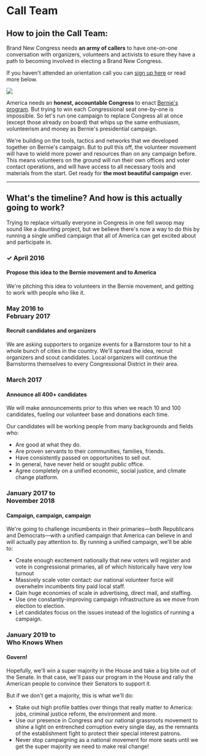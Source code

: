<!DOCTYPE html>

<html lang="en">
<head>
    <meta charset="utf-8">
    <meta content="IE=edge" http-equiv="X-UA-Compatible">
    <meta content="width=device-width, initial-scale=1" name="viewport">
    <meta content="Let's elect a Brand New Congress that works for all." name="description">
    <meta content="brand, new, congress, bernie, sanders, political, revolution, elect, progressive, 2016, democrat" name="keywords">
    <meta content="Brand New Congress" name="author">
    <!--     Meta tags for Facebook   -->
    <meta content="http://brandnewcongress.org/abteam" property="og:url">
    <meta content="website" property="og:type">
    <meta content="Brand New Congress" property="og:title">
    <meta content="Let's elect a Brand New Congress that works for all." property="og:description">
    <meta content="http://brandnewcongress.github.io/assets/img/bnc-fb-share-img.png" property="og:image">
    <!-- font-awesome-icon-font-->
    <link rel="stylesheet" href="https://maxcdn.bootstrapcdn.com/font-awesome/4.5.0/css/font-awesome.min.css">
    <title>Brand New Congress | Call Team</title>
    <link href='https://fonts.googleapis.com/css?family=Open+Sans:400,700,800,300,600,400italic' rel='stylesheet' type='text/css'>
    <link href="/static-assets/css/toolkit-minimal.css" rel="stylesheet">
    <link href="/static-assets/css/application-minimal.css" rel="stylesheet">
    <link rel="stylesheet" type="text/css" href="/static-assets/css/custom.css">
</head>

<body>

# Call Team

## How to join the Call Team:

Brand New Congress needs ****an army of callers**** to have one-on-one conversation with organizers, volunteers and activists to esure they have a path to becoming involved in electing a Brand New Congress.

If you haven't attended an orientation call you can [sign up here](http://brandnewcongress.org/call) or read more below.

<img src="/static-assets/img/hdr-circles-map-988x316@2x.gif" class="circles-map">

America needs an ****honest, accountable Congress**** to enact [Bernie's program](https://berniesanders.com/issues/). But trying to win each Congressional seat one-by-one is impossible. So let's run one campaign to replace Congress all at once (except those already on board) that whips up the same enthusiasm, volunteerism and money as Bernie's presidential campaign.

We're building on the tools, tactics and networks that we developed together on Bernie's campaign. But to pull this off, the volunteer movement will have to wield more power and resources than on any campaign before. This means volunteers on the ground will run their own offices and voter contact operations, and will have access to all necessary tools and materials from the start. Get ready for ****the most beautiful campaign**** ever.

---

<a name="timeline"></a>
<div class="block-2-content p-x">
	<div class="container">
    	<h2>What's the timeline? And how is this actually going to work?</h2>
    	<p class="lead">Trying to replace virtually everyone in Congress in one fell swoop may sound like a daunting project, but we believe there's now a way to do this by running a single unified campaign that all of America can get excited about and participate in.</p>
    	<div class="row">
			<div class="col-lg-3 col-md-3 col-sm-3 col-xs-12">
				<h3 class="text-right">&#10003; April 2016</h3>
			</div>
			<div class="col-lg-8 col-md-8 col-sm-8 col-xs-12 bs-callout bs-callout-primary">
				<h4>Propose this idea to the Bernie movement and to America</h4>
				<p>We're pitching this idea to volunteers in the Bernie movement, and getting to work with people who like it.</p>
			</div>
      		<div class="col-lg-1 col-md-1 col-sm-1 col-xs-0">
      		</div>
			<div class="col-lg-3 col-md-3 col-sm-3 col-xs-12">
				<h3 class="text-right">May 2016 to <br />February 2017</h3>
			</div>
			<div class="col-lg-8 col-md-8 col-sm-8 col-xs-12 bs-callout bs-callout-warning">
				<h4>Recruit candidates and organizers</h4>
				<p>We are asking supporters to organize events for a Barnstorm tour to hit a whole bunch of cities in the country. We'll spread the idea, recruit organizers and scout candidates. Local organizers will continue the Barnstorms themselves to every Congressional District in their area.</p>
			</div>
			<div class="col-lg-1 col-md-1 col-sm-1 col-xs-0">
			</div>
			<div class="col-lg-3 col-md-3 col-sm-3 col-xs-12">
				<h3 class="text-right">March 2017</h3>
			</div>
			<div class="col-lg-8 col-md-8 col-sm-8 col-xs-12 bs-callout bs-callout-success">
				<h4>Announce all 400+ candidates</h4>
				<p>We will make announcements prior to this when we reach 10 and 100 candidates, fueling our volunteer base and donations each time.
				<p>Our candidates will be working people from many backgrounds and fields who:</p>
				<ul>
					<li>Are good at what they do. </li>
					<li>Are proven servants to their communities, families, friends.</li>
					<li>Have consistently passed on opportunities to sell out.</li>
					<li>In general, have never held or sought public office.</li>
					<li>Agree completely on a unified economic, social justice, and climate change platform.</li>
				</ul>
			</div>
			<div class="col-lg-1 col-md-1 col-sm-1 col-xs-0">
			</div>
			<div class="col-lg-3 col-md-3 col-sm-3 col-xs-12">
				<h3 class="text-right">January 2017 to<br />November 2018</h3>
			</div>
			<div class="col-lg-8 col-md-8 col-sm-8 col-xs-12 bs-callout bs-callout-primary">
				<h4>Campaign, campaign, campaign</h4>
				<p>We're going to challenge incumbents in their primaries&mdash;both Republicans and Democrats&mdash;with a unified campaign that America can believe in and will actually pay attention to. By running a unified campaign, we'll be able to: </p>
				<ul>
					<li>Create enough excitement nationally that new voters will register and vote in congressional primaries, all of which historically have very low turnout</li>
					<li>Massively scale voter contact: our national volunteer force will overwhelm incumbents tiny paid local staff.</li>
					<li>Gain huge economies of scale in advertising, direct mail, and staffing.</li>
					<li>Use one constantly-improving campaign infrastructure as we move from election to election.</li>
					<li>Let candidates focus on the issues instead of the logistics of running a campaign.</li>
				</ul>
			</div>
			<div class="col-lg-1 col-md-1 col-sm-1 col-xs-0">
			</div>
			<div class="col-lg-3 col-md-3 col-sm-3 col-xs-12">
				<h3 class="text-right">January 2019 to<br />Who Knows When</h3>
			</div>
			<div class="col-lg-8 col-md-8 col-sm-8 col-xs-12 bs-callout bs-callout-success">
				<h4>Govern!</h4>
				<p>Hopefully, we'll win a super majority in the House and take a big bite out of the Senate. In that case, we'll pass our program in the House and rally the American people to convince their Senators to support it.</p>
				<p>But if we don't get a majority, this is what we'll do:</p>
				<ul>
					<li>Stake out high profile battles over things that really matter to America: jobs, criminal justice reform, the environment and more. </li>
					<li>Use our presence in Congress and our national grassroots movement to shine a light on entrenched corruption every single day, as the remnants of the establishment fight to protect their special interest patrons.</li>
					<li>Never stop campaigning as a national movement for more seats until we get the super majority we need to make real change!</li>
				</ul>
			</div>
		</div>
	</div>
</div>

</body>